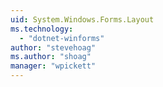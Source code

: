 ```yaml
---
uid: System.Windows.Forms.Layout
ms.technology: 
  - "dotnet-winforms"
author: "stevehoag"
ms.author: "shoag"
manager: "wpickett"
---
```


